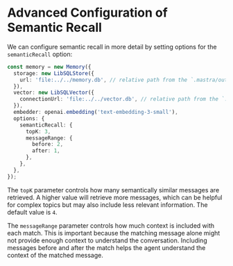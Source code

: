 # Advanced Configuration of Semantic Recall

We can configure semantic recall in more detail by setting options for the `semanticRecall` option:

```typescript
const memory = new Memory({
  storage: new LibSQLStore({
    url: 'file:../../memory.db', // relative path from the `.mastra/output` directory
  }),
  vector: new LibSQLVector({
    connectionUrl: 'file:../../vector.db', // relative path from the `.mastra/output` directory
  }),
  embedder: openai.embedding('text-embedding-3-small'),
  options: {
    semanticRecall: {
      topK: 3,
      messageRange: {
        before: 2,
        after: 1,
      },
    },
  },
});
```

The `topK` parameter controls how many semantically similar messages are retrieved. A higher value will retrieve more messages, which can be helpful for complex topics but may also include less relevant information. The default value is `4`.

The `messageRange` parameter controls how much context is included with each match. This is important because the matching message alone might not provide enough context to understand the conversation. Including messages before and after the match helps the agent understand the context of the matched message.
